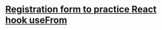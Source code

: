 # [Registration form to practice React hook useFrom](https://aleksandrenin163.github.io/RegistrationForm_Yandex/)
